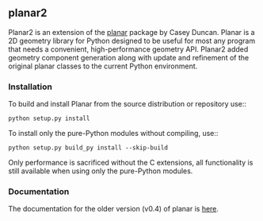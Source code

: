 ## planar2

Planar2 is an extension of the [planar](https://github.com/Benjamin-Dobell/planar) package by Casey Duncan. Planar is a 2D geometry library for Python designed to be useful for most any program that needs a convenient, high-performance geometry API. Planar2 added geometry component generation along with update and refinement of the original planar classes to the current Python environment.


### Installation

To build and install Planar from the source distribution or repository use::
```
python setup.py install
```
To install only the pure-Python modules without compiling, use::
```
python setup.py build_py install --skip-build
```
Only performance is sacrificed without the C extensions, all functionality is still available when using only the pure-Python modules.


### Documentation

The documentation for the older version (v0.4) of planar is [here](https://pythonhosted.org/planar/).